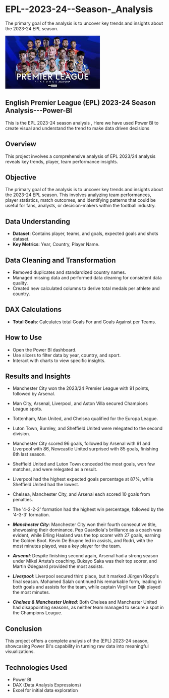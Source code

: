 # EPL--2023-24--Season-_Analysis
The primary goal of the analysis is to uncover key trends and insights about the 2023-24 EPL season.

![Dashboard Image](https://raw.githubusercontent.com/vip-99/EPL--2023-24--Season-_Analysis/main/download.jpg)




## English Premier League (EPL) 2023-24 Season Analysis---Power-BI
This is the EPL 2023-24 season analysis , Here we have used Power BI to create visual and understand the trend to make data driven decisions




## Overview
This project involves a comprehensive analysis of EPL 2023/24 analysis reveals key trends, player, team performance insights.

## Objective
The primary goal of the analysis is to uncover key trends and insights about the 2023-24 EPL season. This involves analyzing team performances, player statistics, match outcomes, and identifying patterns that could be useful for fans, analysts, or decision-makers within the football industry.

## Data Understanding
- **Dataset**: Contains player, teams, and goals, expected goals and shots dataset.
- **Key Metrics**: Year, Country, Player Name.
  
## Data Cleaning and Transformation
- Removed duplicates and standardized country names.
- Managed missing data and performed data cleaning for consistent data quality.
- Created new calculated columns to derive total medals per athlete and country.

## DAX Calculations
- **Total Goals**: Calculates total Goals For and Goals Against per Teams.


## How to Use
- Open the Power BI dashboard.
- Use slicers to filter data by year, country, and sport.
- Interact with charts to view specific insights.

## Results and Insights
- Manchester City won the 2023/24 Premier League with 91 points, followed by Arsenal. 


- Man City, Arsenal, Liverpool, and Aston Villa secured Champions League spots. 
- Tottenham, Man United, and Chelsea qualified for the Europa League. 
- Luton Town, Burnley, and Sheffield United were relegated to the second division.
- Manchester City scored 96 goals, followed by Arsenal with 91 and Liverpool with 86, Newcastle United surprised with 85 goals, finishing 8th last season.
- Sheffield United and Luton Town conceded the most goals, won few matches, and were relegated as a result.
- Liverpool had the highest expected goals percentage at 87%, while Sheffield United had the lowest.
- Chelsea, Manchester City, and Arsenal each scored 10 goals from penalties.
- The '4-2-2-2' formation had the highest win percentage, followed by the '4-3-3' formation.
- ***Manchester City***: Manchester City won their fourth consecutive title, showcasing their dominance. Pep Guardiola's brilliance as a coach was evident, while Erling Haaland was the top scorer with 27 goals, earning the Golden Boot. Kevin De Bruyne led in assists, and Rodri, with the most minutes played, was a key player for the team.
- ***Arsenal***: Despite finishing second again, Arsenal had a strong season under Mikel Arteta’s coaching. Bukayo Saka was their top scorer, and Martin Ødegaard provided the most assists.
- ***Liverpool***: Liverpool secured third place, but it marked Jürgen Klopp's final season. Mohamed Salah continued his remarkable form, leading in both goals and assists for the team, while captain Virgil van Dijk played the most minutes.
- ***Chelsea & Manchester United***: Both Chelsea and Manchester United had disappointing seasons, as neither team managed to secure a spot in the Champions League.

## Conclusion
This project offers a complete analysis of the  (EPL) 2023-24 season, showcasing Power BI's capability in turning raw data into meaningful visualizations.

## Technologies Used
- Power BI
- DAX (Data Analysis Expressions)
- Excel for initial data exploration

